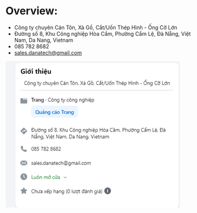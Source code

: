 # Overview:

* Công ty chuyên Cán Tôn, Xà Gồ, Cắt/Uốn Thép Hình - Ống Cỡ Lớn
* Đường số 8, Khu Công nghiệp Hòa Cầm, Phường Cẩm Lệ, Đà Nẵng, Việt Nam, Da Nang, Vietnam
* 085 782 8682
* sales.danatech@gmail.com
  
![alt text](image.png)